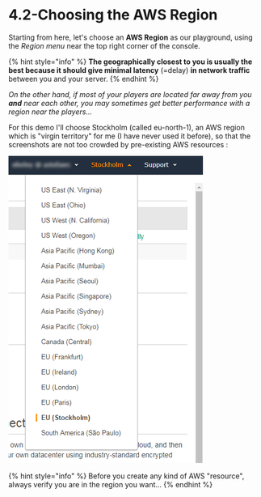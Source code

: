 # 4.2-Choosing the AWS Region

Starting from here, let's choose an **AWS Region** as our playground, using the _Region menu_ near the top right corner of the console.

{% hint style="info" %}
**The geographically closest to you is usually the best because it should give minimal latency** \(=delay\) **in network traffic** between you and your server.
{% endhint %}

_On the other hand, if most of your players are located far away from you **and** near each other, you may sometimes get better performance with a region near the players..._

For this demo I'll choose Stockholm \(called eu-north-1\), an AWS region which is "virgin territory" for me \(I have never used it before\), so that the screenshots are not too crowded by pre-existing AWS resources :

![](../.gitbook/assets/image%20%28109%29.png)

{% hint style="info" %}
Before you create any kind of AWS "resource", always verify you are in the region you want...
{% endhint %}



